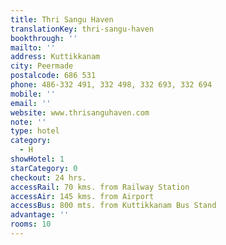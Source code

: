 ```yaml
---
title: Thri Sangu Haven
translationKey: thri-sangu-haven
bookthrough: ''
mailto: ''
address: Kuttikkanam
city: Peermade
postalcode: 686 531
phone: 486-332 491, 332 498, 332 693, 332 694
mobile: ''
email: ''
website: www.thrisanguhaven.com
note: ''
type: hotel
category:
  - H
showHotel: 1
starCategory: 0
checkout: 24 hrs.
accessRail: 70 kms. from Railway Station
accessAir: 145 kms. from Airport
accessBus: 800 mts. from Kuttikkanam Bus Stand
advantage: ''
rooms: 10
---
```

